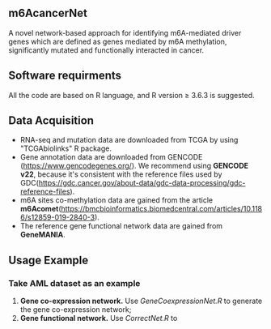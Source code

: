 ## m6AcancerNet
A novel network-based approach for identifying m6A-mediated driver genes which are defined as genes mediated by m6A methylation, significantly mutated and functionally interacted in cancer.
## Software requirments
All the code are based on R language, and R version ≥ 3.6.3  is suggested.
## Data Acquisition
* RNA-seq and mutation data are downloaded from TCGA by using "TCGAbiolinks" R package.
* Gene annotation data are downloaded from GENCODE (https://www.gencodegenes.org/). We recommend using **GENCODE v22**, because it's consistent with the reference files used by GDC(https://gdc.cancer.gov/about-data/gdc-data-processing/gdc-reference-files).
* m6A sites co-methylation data are gained from the article **m6Acomet**(https://bmcbioinformatics.biomedcentral.com/articles/10.1186/s12859-019-2840-3).
* The reference gene functional network data are gained from **GeneMANIA**.
## Usage Example
### Take AML dataset as an example
1. **Gene co-expression network.** Use *GeneCoexpressionNet.R* to generate the gene co-expression network;
2. **Gene functional network.** Use *CorrectNet.R* to 
